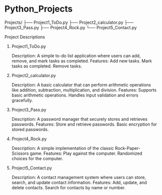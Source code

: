 # Python_Projects

Projects/
├── Project1_ToDo.py
├── Project2_calculator.py
├── Project3_Pass.py
├── Project4_Rock.py
└── Project5_Contact.py

Project Descriptions
1. Project1_ToDo.py

    Description: A simple to-do list application where users can add, remove, and mark tasks as completed.
    Features:
        Add new tasks.
        Mark tasks as completed.
        Remove tasks.

2. Project2_calculator.py

    Description: A basic calculator that can perform arithmetic operations like addition, subtraction, multiplication, and division.
    Features:
        Supports basic arithmetic operations.
        Handles input validation and errors gracefully.

3. Project3_Pass.py

    Description: A password manager that securely stores and retrieves passwords.
    Features:
        Store and retrieve passwords.
        Basic encryption for stored passwords.

4. Project4_Rock.py

    Description: A simple implementation of the classic Rock-Paper-Scissors game.
    Features:
        Play against the computer.
        Randomized choices for the computer.

5. Project5_Contact.py

    Description: A contact management system where users can store, search, and update contact information.
    Features:
        Add, update, and delete contacts.
        Search for contacts by name or number.
